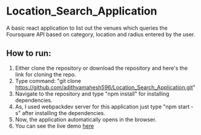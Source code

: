 # Location_Search_Application
A basic react application to list out the venues which queries the Foursquare API based on category, location and radius entered by the user.<br/>
## How to run:
1. Either clone the repository or download the repository and here's the link for cloning the repo.
2. Type command: "git clone https://github.com/adithyamahesh596/Location_Search_Application.git"
3. Navigate to the repository and type "npm install" for installing dependencies.
4. As, I used webpackdev server for this application just type "npm start -s" after installing the dependencies.
5. Now, the application automatically opens in the browser.
6. You can see the live demo [here](http://www.location-search.cf)
